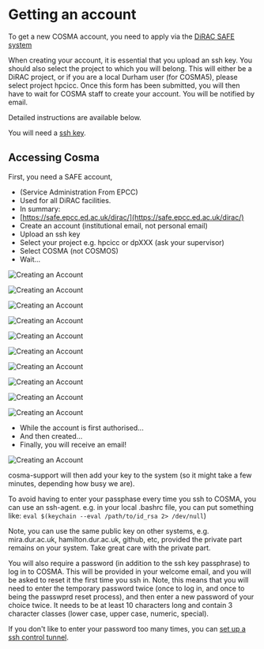 # Getting an account

To get a new COSMA account, you need to apply via the [DiRAC SAFE
system](https://safe.epcc.ed.ac.uk/dirac/)

When creating your account, it is essential that you upload an ssh
key. You should also select the project to which you will belong. This
will either be a DiRAC project, or if you are a local Durham user (for
COSMA5), please select project hpcicc. Once this form has been
submitted, you will then have to wait for COSMA staff to create your
account. You will be notified by email.

Detailed instructions are available below.

You will need a [ssh key](sshkey.md).


## Accessing Cosma

First, you need a SAFE account,

- (Service Administration From EPCC)
- Used for all DiRAC facilities.
- In summary: 
 - [https://safe.epcc.ed.ac.uk/dirac/](https://safe.epcc.ed.ac.uk/dirac/)
 - Create an account (institutional email, not personal email)
 - Upload an ssh key
  - Select your project e.g. hpcicc or dpXXX (ask your supervisor)
  - Select COSMA (not COSMOS)
  - Wait...

![Creating an Account](images/account1.png)

![Creating an Account](images/account2.png)

![Creating an Account](images/account3.png)

![Creating an Account](images/account4.png)

![Creating an Account](images/account5.png)

![Creating an Account](images/account6.png)

![Creating an Account](images/account7.png)

![Creating an Account](images/account8.png)

![Creating an Account](images/account9.png)

![Creating an Account](images/account10.png)

  - While the account is first authorised...
  - And then created...
  - Finally, you will receive an email!

![Creating an Account](images/account11.png)

cosma-support will then add your key to the system (so it might take a
few minutes, depending how busy we are).

To avoid having to enter your passphase every time you ssh to COSMA,
you can use an ssh-agent. e.g. in your local .bashrc file, you can put
something like: `eval $(keychain --eval /path/to/id_rsa 2> /dev/null`)

Note, you can use the same public key on other systems,
e.g. mira.dur.ac.uk, hamilton.dur.ac.uk, github, etc, provided the
private part remains on your system.  Take great care with the private
part.

You will also require a password (in addition to the ssh key passphrase) to log in to COSMA.  This will be provided in your welcome email, and you will be asked to reset it the first time you ssh in.  Note, this means that you will need to enter the temporary password twice (once to log in, and once to being the passwprd reset process), and then enter a new password of your choice twice.  It needs to be at least 10 characters long and contain 3 character classes (lower case, upper case, numeric, special).

If you don't like to enter your password too many times, you can [set up a ssh control tunnel](ssh.md#reusing-ssh-connections).
